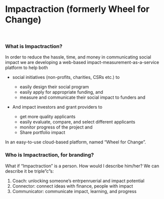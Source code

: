 # Impactraction (formerly Wheel for Change)

<br/>

### What is Impactraction?

In order to reduce the hassle, time, and money in communicating social impact we are developing a web-based impact-measurement-as-a-service platform to help both

- social initiatives (non-profits, charities, CSRs etc.) to

  - easily design their social program
  - easily apply for appropriate funding, and
  - measure and communicate their social impact to funders and

- And impact investors and grant providers to

  - get more quality applicants
  - easily evaluate, compare, and select different applicants
  - monitor progress of the project and
  - Share portfolio impact

In an easy-to-use cloud-based platform, named “Wheel for Change”.

### Who is Impactraction, for branding?

What if “Impactraction” is a person. How would I describe him/her? We can describe it be triple”c”s:

1. Coach: unlocking someone’s entrpenruerial and impact potential
2. Connector: connect ideas with finance, people with impact
3. Communicator: communicate impact, learning, and progress
